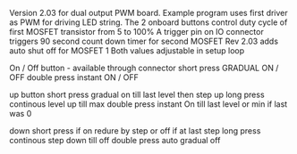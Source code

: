 
Version 2.03 for dual output PWM board.
Example program uses first driver as PWM for driving LED string. 
The 2 onboard buttons control duty cycle of first MOSFET transistor from 5 to 100%
A trigger pin on IO connector triggers 90 second count down timer for second MOSFET
Rev 2.03 adds auto shut off for MOSFET 1
Both values adjustable in setup loop

On / Off button - available through connector
  short press  GRADUAL ON / OFF
  double press instant ON / OFF

up button
  short press  gradual on till last level then step up
  long press   continous level up  till  max
  double press instant On till last level  or min if last was 0
  
down
  short press   if on redure by step or off if at last step
  long press    continous step down till off 
  double press  auto gradual off 
